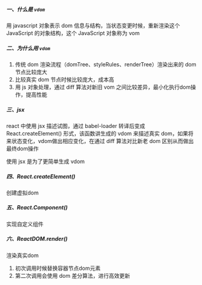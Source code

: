 ##### 一、什么是 ```vdom```

用 javascript 对象表示 dom 信息与结构，当状态变更时候，重新渲染这个 JavaScript 的对象结构，这个 JavaScript 对象称为 vom



##### 二、为什么用 ```vdom```

1. 传统 dom 渲染流程（domTree、styleRules、renderTree）渲染出来的 dom 节点比较庞大
2. 比较真实 dom 节点时候比较庞大，成本高
3. 用 js 对象处理，通过 diff 算法对新旧 vom 之间比较差异，最小化执行dom操作，提高性能



##### 三、jsx

react 中使用 jsx 描述试图，通过 babel-loader 转译后变成 React.createElement() 形式，该函数讲生成的 vdom 来描述真实 dom，如果将来状态变化，vdom做出相应变化，在通过 diff 算法对比新老 dom 区别从而做出最终dom操作

使用 jsx 是为了更简单生成 vdom



##### 四、React.createElement() 

创建虚拟dom



##### 五、React.Component()

实现自定义组件



##### 六、ReactDOM.render()

渲染真实dom

1. 初次调用时候替换容器节点dom元素
2. 第二次调用会使用 dom 差分算法，进行高效更新